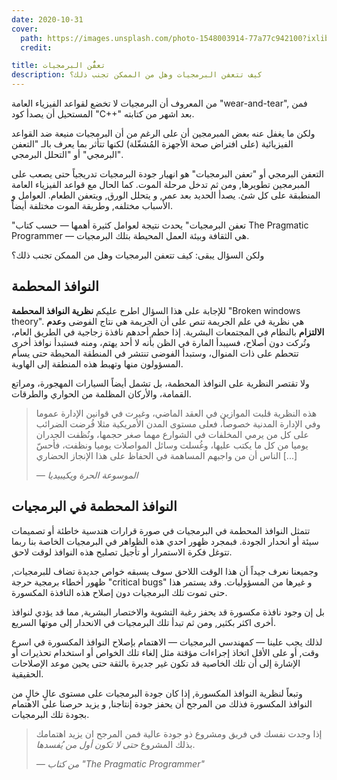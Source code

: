 ```yaml
---
date: 2020-10-31
cover:
  path: https://images.unsplash.com/photo-1548003914-77a77c942100?ixlib=rb-4.0.3&ixid=MnwxMjA3fDB8MHxwaG90by1wYWdlfHx8fGVufDB8fHx8&auto=format&fit=crop
  credit:

title: تعفُّن البرمجيات
description: كيف تتعفن البرمجيات وهل من الممكن تجنب ذلك؟
---
```


من المعروف أن البرمجيات لا تخضع لقواعد الفيزياء العامة "wear-and-tear", فمن المستحيل أن يصدأ كود "C++" بعد اشهر من كتابته.

ولكن ما يغفل عنه بعض المبرمجين أن على الرغم من أن البرمجيات منيعة ضد القواعد الفيزيائية (على افتراض صحة الأجهزة المُشغّلة) لكنها تتأثر بما يعرف بالـ "التعفن البرمجي" أو "التحلل البرمجي".

التعفن البرمجي أو "تعفن البرمجيات" هو انهيار جودة البرمجيات تدريجياً حتى يصعب على المبرمجين تطويرها, ومن ثم تدخل مرحلة الموت. كما الحال مع قواعد الفيزياء العامة المنطبقة على كل شئ. يصدأ الحديد بعد عمر, و يتحلل الورق, ويتعفن الطعام. العوامل و الأسباب مختلفه, وطريقة الموت مختلفة أيضاً.

"تعفن البرمجيات" يحدث نتيجة لعوامل كثيرة أهمها — حسب كتاب The Pragmatic Programmer — هي الثقافة وبيئة العمل المحيطة بتلك البرمجيات.

ولكن السؤال يبقى: كيف تتعفن البرمجيات وهل من الممكن تجنب ذلك؟

## النوافذ المحطمة

للإجابة على هذا السؤال اطرح عليكم **نظرية النوافذ المحطمة** "Broken windows theory". هي نظرية في علم الجريمة تنص على أن الجريمة هي نتاج الفوضى و**عدم الالتزام** بالنظام في المجتمعات البشرية. إذا حطم أحدهم نافذة زجاجية في الطريق العام، وتُركت دون أصلاح، فسيبدأ المارة في الظن بأنه لا أحد يهتم، ومنه فستبدأ نوافذ أخرى تتحطم على ذات المنوال، وستبدأ الفوضى تنتشر في المنطقة المحيطة حتى يسأم المسؤولون منها وتهبط هذه المنطقة إلى الهاوية.

ولا تقتصر النظرية على النوافذ المحطمة، بل تشمل أيضاً السيارات المهجورة، ومراتع القمامة، والأركان المظلمة من الحواري والطرقات.

> هذه النظرية قلبت الموازين في العقد الماضي، وغيرت في قوانين الإدارة عموما وفي الإدارة المدنية خصوصاً، فعلى مستوى المدن الأمريكية مثلا فُرضت الضرائب على كل من يرمي المخلفات في الشوارع مهما صغر حجمها، ونُظفت الجدران يوميا من كل ما يكتب عليها، وغُسلت وسائل المواصلات يوميا ونظفت، فأحسّ الناس أن من واجبهم المساهمة في الحفاظ على هذا الإنجاز الحضاري [...]
>
> <cite>— الموسوعة الحرة ويكيبيديا</cite>

## النوافذ المحطمة في البرمجيات

تتمثل النوافذ المحطمة في البرمجيات في صورة قرارات هندسية خاطئة أو تصميمات سيئة أو انحدار الجودة. فبمجرد ظهور احدي هذه الظواهر في البرمجيات الخاصة بنا ربما تتوغل فكرة الاستمرار أو تأجيل تصليح هذه النوافذ لوقت لاحق.

وجميعنا نعرف جيداً أن هذا الوقت اللاحق سوف يسبقه خواص جديدة تضاف للبرمجيات, ظهور أخطاء برمجية حرجة "critical bugs" و غيرها من المسؤوليات. وقد يستمر هذا حتى تموت تلك البرمجيات دون إصلاح هذه النافذة المكسورة.

بل إن وجود نافذة مكسورة قد يحفز رغبة التشوية والاختصار البشرية, مما قد يؤدي لنوافذ أخرى اكثر بكثير, ومن ثم تبدأ تلك البرمجيات في الانحدار إلى موتها السريع.

لذلك يجب علينا — كمهندسي البرمجيات — الاهتمام بإصلاح النوافذ المكسورة في اسرع وقت, أو على الأقل اتخاذ إجراءات مؤقتة مثل إلغاء تلك الخواص أو استخدام تحذيرات أو الإشارة إلى أن تلك الخاصية قد تكون غير جديرة بالثقة حتى يحين موعد الإصلاحات الحقيقية.

وتبعاً لنظرية النوافذ المكسورة, إذا كان جودة البرمجيات على مستوى عالٍ خالٍ من النوافذ المكسورة فذلك من المرجح أن يحفز جودة إنتاجنا, و يزيد حرصنا على الاهتمام بجودة تلك البرمجيات.

> إذا وجدت نفسك في فريق ومشروع ذو جودة عالية فمن المرجح ان يزيد اهتمامك بذلك المشروع _حتى لا تكون أول من يُفسدها_.
>
> <cite>— من كتاب "The Pragmatic Programmer"</cite>
